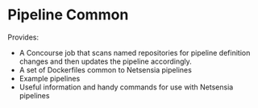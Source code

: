 # Pipeline Common

Provides:
 
* A Concourse job that scans named repositories for pipeline definition changes and then updates the pipeline accordingly.
* A set of Dockerfiles common to Netsensia pipelines
* Example pipelines
* Useful information and handy commands for use with Netsensia pipelines

    
